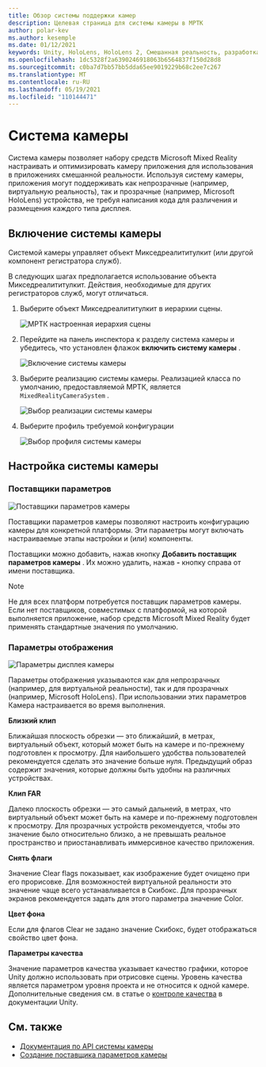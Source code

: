 ```yaml
---
title: Обзор системы поддержки камер
description: Целевая страница для системы камеры в МРТК
author: polar-kev
ms.author: kesemple
ms.date: 01/12/2021
keywords: Unity, HoloLens, HoloLens 2, Смешанная реальность, разработка, МРТК, Камера,
ms.openlocfilehash: 1dc5328f2a6390246918063b6564837f150d28d8
ms.sourcegitcommit: c0ba7d7bb57bb5dda65ee9019229b68c2ee7c267
ms.translationtype: MT
ms.contentlocale: ru-RU
ms.lasthandoff: 05/19/2021
ms.locfileid: "110144471"
---
```

# <a name="camera-system"></a>Система камеры

Система камеры позволяет набору средств Microsoft Mixed Reality настраивать и оптимизировать камеру приложения для использования в приложениях смешанной реальности. Используя систему камеры, приложения могут поддерживать как непрозрачные (например, виртуальную реальность), так и прозрачные (например, Microsoft HoloLens) устройства, не требуя написания кода для различения и размещения каждого типа дисплея.

## <a name="enabling-the-camera-system"></a>Включение системы камеры

Системой камеры управляет объект Микседреалититулкит (или другой компонент регистратора служб).

В следующих шагах предполагается использование объекта Микседреалититулкит. Действия, необходимые для других регистраторов служб, могут отличаться.

1. Выберите объект Микседреалититулкит в иерархии сцены.

    ![МРТК настроенная иерархия сцены](../images/MRTK_ConfiguredHierarchy.png)

2. Перейдите на панель инспектора к разделу система камеры и убедитесь, что установлен флажок **включить систему камеры** .

    ![Включение системы камеры](../images/camera-system/EnableCameraSystem.png)

3. Выберите реализацию системы камеры. Реализацией класса по умолчанию, предоставляемой МРТК, является `MixedRealityCameraSystem` .

    ![Выбор реализации системы камеры](../images/camera-system/SelectCameraSystemType.png)

4. Выберите профиль требуемой конфигурации

    ![Выбор профиля системы камеры](../images/camera-system/SelectCameraProfile.png)

## <a name="configuring-the-camera-system"></a>Настройка системы камеры

### <a name="settings-providers"></a>Поставщики параметров

![Поставщики параметров камеры](../images/camera-system/CameraSettingsProviders.png)

Поставщики параметров камеры позволяют настроить конфигурацию камеры для конкретной платформы. Эти параметры могут включать настраиваемые этапы настройки и (или) компоненты.

Поставщики можно добавить, нажав кнопку **Добавить поставщик параметров камеры** . Их можно удалить, нажав **-** кнопку справа от имени поставщика.

> [!Note]
> Не для всех платформ потребуется поставщик параметров камеры. Если нет поставщиков, совместимых с платформой, на которой выполняется приложение, набор средств Microsoft Mixed Reality будет применять стандартные значения по умолчанию.

### <a name="display-settings"></a>Параметры отображения

![Параметры дисплея камеры](../images/camera-system/CameraDisplaySettings.png)

Параметры отображения указываются как для непрозрачных (например, для виртуальной реальности), так и для прозрачных (например, Microsoft HoloLens). При использовании этих параметров Камера настраивается во время выполнения.

**Близкий клип**

Ближайшая плоскость обрезки — это ближайший, в метрах, виртуальный объект, который может быть на камере и по-прежнему подготовлен к просмотру. Для наибольшего удобства пользователей рекомендуется сделать это значение больше нуля. Предыдущий образ содержит значения, которые должны быть удобны на различных устройствах.

**Клип FAR**

Далеко плоскость обрезки — это самый дальнеий, в метрах, что виртуальный объект может быть на камере и по-прежнему подготовлен к просмотру. Для прозрачных устройств рекомендуется, чтобы это значение было относительно близко, а не превышать реальное пространство и приостанавливать иммерсивное качество приложения.

**Снять флаги**

Значение Clear flags показывает, как изображение будет очищено при его прорисовке. Для возможностей виртуальной реальности это значение чаще всего устанавливается в Скибокс. Для прозрачных экранов рекомендуется задать для этого параметра значение Color.

**Цвет фона**

Если для флагов Clear не задано значение Скибокс, будет отображаться свойство цвет фона.

**Параметры качества**

Значение параметров качества указывает качество графики, которое Unity должно использовать при отрисовке сцены. Уровень качества является параметром уровня проекта и не относится к одной камере. Дополнительные сведения см. в статье о [контроле качества](https://docs.unity3d.com/Manual/class-QualitySettings.html) в документации Unity.

## <a name="see-also"></a>См. также

- [Документация по API системы камеры](xref:Microsoft.MixedReality.Toolkit.CameraSystem)
- [Создание поставщика параметров камеры](create-settings-provider.md)
